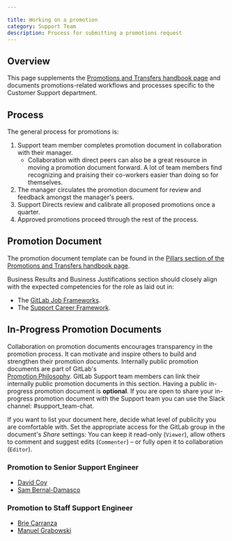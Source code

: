 ```yaml
---

title: Working on a promotion
category: Support Team
description: Process for submitting a promotions request
---
```




## Overview

This page supplements the [Promotions and Transfers handbook page](/handbook/people-group/promotions-transfers/)
and documents promotions-related workflows and processes specific to the
Customer Support department.

## Process

The general process for promotions is:

1. Support team member completes promotion document in collaboration with their
   manager.
   - Collaboration with direct peers can also be a great resource in moving a
     promotion document forward. A lot of team members find recognizing and
     praising their co-workers easier than doing so for themselves.
1. The manager circulates the promotion document for review and feedback
   amongst the manager's peers.
1. Support Directs review and calibrate all proposed promotions once a quarter.
1. Approved promotions proceed through the rest of the process.

## Promotion Document

The promotion document template can be found in the
[Pillars section of the Promotions and Transfers handbook page](/handbook/people-group/promotions-transfers/#pillars).

Business Results and Business Justifications section should closely align with
the expected competencies for the role as laid out in:

- The [GitLab Job Frameworks](https://about.gitlab.com/company/team/structure/#job-frameworks).
- The [Support Career Framework](/handbook/engineering/career-development/matrix/engineering/support/).

## In-Progress Promotion Documents

Collaboration on promotion documents encourages transparency in the promotion process. It can
motivate and inspire others to build and strengthen their promotion documents. Internally
public promotion documents are part of GitLab's  
[Promotion Philosophy](/handbook/people-group/promotions-transfers/#promotion-philosophy).
GitLab Support team members can link their internally
public promotion documents in this section. Having a public in-progress promotion document is **optional**. If you are open to share your in-progress promotion document with the Support team you can use the Slack channel: #support_team-chat.

If you want to list your document here, decide what level of publicity you are comfortable with. Set the appropriate access for the GitLab group in the document's *Share* settings: You can keep it read-only (`Viewer`), allow others to comment and suggest edits (`Commenter`) – or fully open it to collaboration (`Editor`).

### Promotion to Senior Support Engineer

 - [David Coy](https://docs.google.com/document/d/182Ijxv5VJjGoDXQFBi2DmFpMdZio324UXMKh7sz2xoo/edit)
 - [Sam Bernal-Damasco](https://docs.google.com/document/d/1-due7KKIyyWzGzRDks1esOWDFGdSU8Rroby1RTCZMAE/edit)

### Promotion to Staff Support Engineer

- [Brie Carranza](https://docs.google.com/document/d/14DbQH4VjbE47r9zefK0HPBKW_ZAfI8Sm_Kqdo_6Svbo/edit)
- [Manuel Grabowski](https://docs.google.com/document/d/1hGH6ScWyJwVnR5tU-7xG7_WY_ykyyLuzHD-5TJzGme0/edit)

